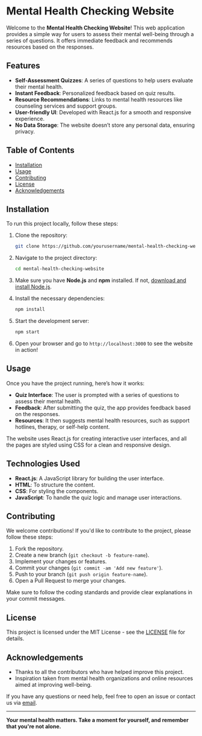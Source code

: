 # Mental Health Checking Website

Welcome to the **Mental Health Checking Website**! This web application provides a simple way for users to assess their mental well-being through a series of questions. It offers immediate feedback and recommends resources based on the responses.

## Features

- **Self-Assessment Quizzes**: A series of questions to help users evaluate their mental health.
- **Instant Feedback**: Personalized feedback based on quiz results.
- **Resource Recommendations**: Links to mental health resources like counseling services and support groups.
- **User-friendly UI**: Developed with React.js for a smooth and responsive experience.
- **No Data Storage**: The website doesn’t store any personal data, ensuring privacy.

## Table of Contents

- [Installation](#installation)
- [Usage](#usage)
- [Contributing](#contributing)
- [License](#license)
- [Acknowledgements](#acknowledgements)

## Installation

To run this project locally, follow these steps:

1. Clone the repository:
    ```bash
    git clone https://github.com/yourusername/mental-health-checking-website.git
    ```

2. Navigate to the project directory:
    ```bash
    cd mental-health-checking-website
    ```

3. Make sure you have **Node.js** and **npm** installed. If not, [download and install Node.js](https://nodejs.org/).

4. Install the necessary dependencies:
    ```bash
    npm install
    ```

5. Start the development server:
    ```bash
    npm start
    ```

6. Open your browser and go to `http://localhost:3000` to see the website in action!

## Usage

Once you have the project running, here’s how it works:

- **Quiz Interface**: The user is prompted with a series of questions to assess their mental health.
- **Feedback**: After submitting the quiz, the app provides feedback based on the responses.
- **Resources**: It then suggests mental health resources, such as support hotlines, therapy, or self-help content.

The website uses React.js for creating interactive user interfaces, and all the pages are styled using CSS for a clean and responsive design.

## Technologies Used

- **React.js**: A JavaScript library for building the user interface.
- **HTML**: To structure the content.
- **CSS**: For styling the components.
- **JavaScript**: To handle the quiz logic and manage user interactions.

## Contributing

We welcome contributions! If you'd like to contribute to the project, please follow these steps:

1. Fork the repository.
2. Create a new branch (`git checkout -b feature-name`).
3. Implement your changes or features.
4. Commit your changes (`git commit -am 'Add new feature'`).
5. Push to your branch (`git push origin feature-name`).
6. Open a Pull Request to merge your changes.

Make sure to follow the coding standards and provide clear explanations in your commit messages.

## License

This project is licensed under the MIT License - see the [LICENSE](LICENSE) file for details.

## Acknowledgements

- Thanks to all the contributors who have helped improve this project.
- Inspiration taken from mental health organizations and online resources aimed at improving well-being.

If you have any questions or need help, feel free to open an issue or contact us via [email](mailto:support@example.com).

---

**Your mental health matters. Take a moment for yourself, and remember that you're not alone.**

